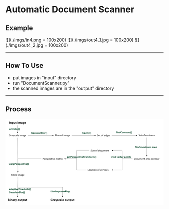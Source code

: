 # Automatic Document Scanner

## Example

![](./imgs/in4.png = 100x200)
![](./imgs/out4_1.jpg = 100x200)
![](./imgs/out4_2.jpg = 100x200)

-----------------------
## How To Use
- put images in "input" directory
- run "DocumentScanner.py"
- the scanned images are in the "output" directory
-----------------------
## Process
![abstract](./imgs/abstract.png)
